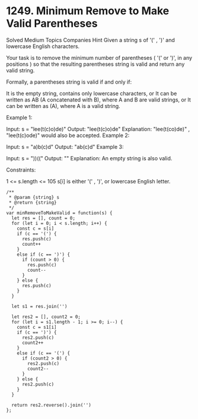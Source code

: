 # 1249. Minimum Remove to Make Valid Parentheses

Solved
Medium
Topics
Companies
Hint
Given a string s of '(' , ')' and lowercase English characters.

Your task is to remove the minimum number of parentheses ( '(' or ')', in any positions ) so that the resulting parentheses string is valid and return any valid string.

Formally, a parentheses string is valid if and only if:

It is the empty string, contains only lowercase characters, or
It can be written as AB (A concatenated with B), where A and B are valid strings, or
It can be written as (A), where A is a valid string.

Example 1:

Input: s = "lee(t(c)o)de)"
Output: "lee(t(c)o)de"
Explanation: "lee(t(co)de)" , "lee(t(c)ode)" would also be accepted.
Example 2:

Input: s = "a)b(c)d"
Output: "ab(c)d"
Example 3:

Input: s = "))(("
Output: ""
Explanation: An empty string is also valid.

Constraints:

1 <= s.length <= 105
s[i] is either '(' , ')', or lowercase English letter.

```
/**
 * @param {string} s
 * @return {string}
 */
var minRemoveToMakeValid = function(s) {
  let res = [], count = 0;
  for (let i = 0; i < s.length; i++) {
    const c = s[i]
    if (c == '(') {
      res.push(c)
      count++
    }
    else if (c == ')') {
      if (count > 0) {
        res.push(c)
        count--
      }
    } else {
      res.push(c)
    }
  }

  let s1 = res.join('')

  let res2 = [], count2 = 0;
  for (let i = s1.length - 1; i >= 0; i--) {
    const c = s1[i]
    if (c == ')') {
      res2.push(c)
      count2++
    }
    else if (c == '(') {
      if (count2 > 0) {
        res2.push(c)
        count2--
      }
    } else {
      res2.push(c)
    }
  }

  return res2.reverse().join('')
};
```
